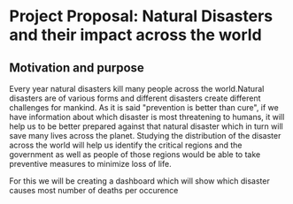 # Project Proposal: Natural Disasters and their impact across the world

## Motivation and purpose

Every year natural disasters kill many people across the world.Natural disasters are of various forms and different disasters create different challenges for mankind. As it is said "prevention is better than cure", if we have information about which disaster is most threatening to humans, it will help us to be better prepared against that natural disaster which in turn will save many lives across the planet. Studying the distribution of the disaster across the world will help us identify the critical regions and the government as well as people of those regions would be able to take preventive measures to minimize loss of life.

For this we will be creating a dashboard which will show which disaster causes most number of deaths per occurence